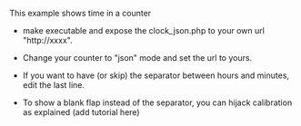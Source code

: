 
This example shows time in a counter
- make executable and expose the clock_json.php to your own url "http://xxxx".
- Change your counter to "json" mode and set the url to yours.

- If you want to have (or skip) the separator between hours and minutes, edit the last line.
- To show a blank flap instead of the separator, you can hijack calibration as explained (add tutorial here)
 